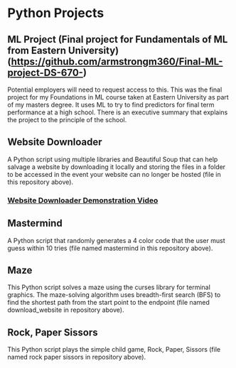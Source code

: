 # Python Projects

## ML Project (Final project for Fundamentals of ML from Eastern University)(https://github.com/armstrongm360/Final-ML-project-DS-670-)
Potential employers will need to request access to this. 
This was the final project for my Foundations in ML course taken at Eastern University as part of my masters degree. It uses ML to try to find predictors for final term performance at a high school. There is an executive summary that explains the project to the principle of the school.

## Website Downloader
A Python script using multiple libraries and Beautiful Soup that can help salvage a website by downloading it locally and storing the files in a folder to be accessed in the event your website can no longer be hosted (file in this repository above).

### [Website Downloader Demonstration Video](https://youtu.be/VYaGJ1goo28)

## Mastermind
A Python script that randomly generates a 4 color code that the user must guess within 10 tries (file named mastermind in this repository above).

## Maze
This Python script solves a maze using the curses library for terminal graphics. The maze-solving algorithm uses breadth-first search (BFS) to find the shortest path from the start point to the endpoint (file named download_website in repository above).
<br />
## Rock, Paper Sissors
This Python script plays the simple child game, Rock, Paper, Sissors (file named rock paper sissors in repository above).
<br />

